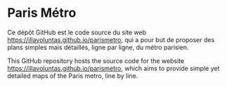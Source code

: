# Paris Métro
Ce dépôt GitHub est le code source du site web https://illavoluntas.github.io/parismetro, qui a pour but de proposer des plans simples mais détaillés, ligne par ligne, du métro parisien.

This GitHub repository hosts the source code for the website https://illavoluntas.github.io/parismetro, which aims to provide simple yet detailed maps of the Paris metro, line by line.
